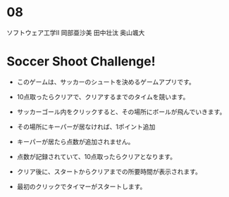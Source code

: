 # 08

ソフトウェア工学Ⅱ
岡部亜沙美
田中壮汰
奥山颯大

# Soccer Shoot Challenge!

* このゲームは、サッカーのシュートを決めるゲームアプリです。

* 10点取ったらクリアで、クリアするまでのタイムを競います。

* サッカーゴール内をクリックすると、その場所にボールが飛んでいきます。

* その場所にキーパーが居なければ、1ポイント追加

* キーパーが居たら点数が追加されません。

* 点数が記録されていて、10点取ったらクリアとなります。

* クリア後に、スタートからクリアまでの所要時間が表示されます。

* 最初のクリックでタイマーがスタートします。
